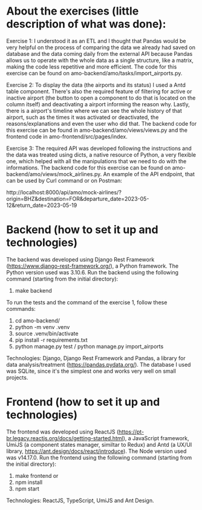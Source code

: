 # About the exercises (little description of what was done):

Exercise 1: I understood it as an ETL and I thought that Pandas would be very helpful on the process of comparing the data we already had saved on database and the data coming daily from the external API because Pandas allows us to operate with the whole data as a single structure, like a matrix, making the code less repetitive and more efficient. The code for this exercise can be found on amo-backend/amo/tasks/import_airports.py.

Exercise 2: To display the data (the airports and its status) I used a Antd table component. There's also the required feature of filtering for active or inactive airport (the button to open a component to do that is located on the column itself) and deactivating a airport informing the reason why. Lastly, there is a airport's timeline where we can see the whole history of that airport, such as the times it was activated or deactivated, the reasons/explanations and even the user who did that. The backend code for this exercise can be found in amo-backend/amo/views/views.py and the frontend code in amo-frontend/src/pages/index.

Exercise 3: The required API was developed following the instructions and the data was treated using dicts, a native resource of Python, a very flexible one, which helped with all the manipulations that we need to do with the informations. The backend code for this exercise can be found on amo-backend/amo/views/mock_airlines.py. An example of the API endpoint, that can be used by Curl command or on Postman:

http://localhost:8000/api/amo/mock-airlines/?origin=BHZ&destination=FOR&departure_date=2023-05-12&return_date=2023-05-19

# Backend (how to set it up and technologies)

The backend was developed using Django Rest Framework (https://www.django-rest-framework.org/), a Python framework. The Python version used was 3.10.6. Run the backend using the following command (starting from the initial directory):

1. make backend

To run the tests and the command of the exercise 1, follow these commands:

1. cd amo-backend/
2. python -m venv .venv
3. source .venv/bin/activate
4. pip install -r requirements.txt
5. python manage.py test / python manage.py import_airports

Technologies: Django, Django Rest Framework and Pandas, a library for data analysis/treatment (https://pandas.pydata.org/). The database I used was SQLite, since it's the simplest one and works very well on small projects.

# Frontend (how to set it up and technologies)

The frontend was developed using ReactJS (https://pt-br.legacy.reactjs.org/docs/getting-started.html), a JavaScript framework, UmiJS (a component states manager, similtar to Redux) and Antd (a UX/UI library, https://ant.design/docs/react/introduce). The Node version used was v14.17.0. Run the frontend using the following command (starting from the initial directory):

1. make frontend
or
1. npm install
2. npm start

Technologies: ReactJS, TypeScript, UmiJS and Ant Design.